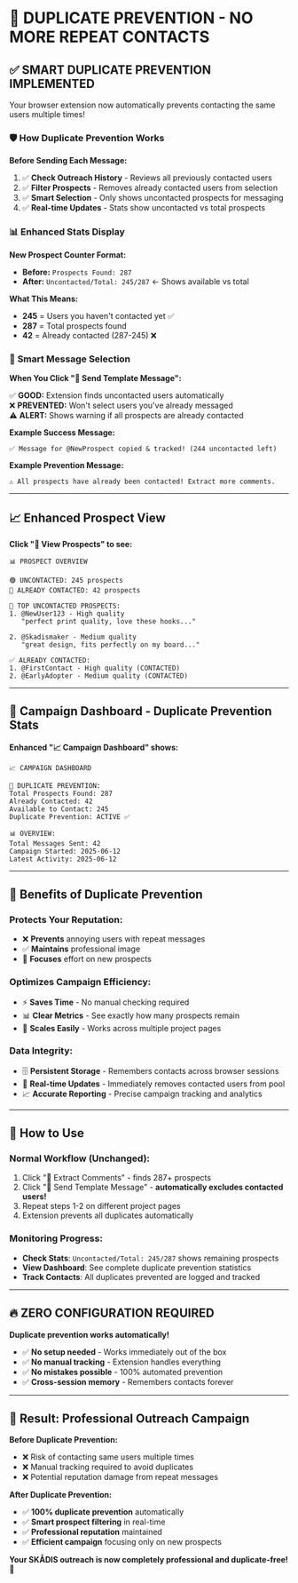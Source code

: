 # 🚫 DUPLICATE PREVENTION - NO MORE REPEAT CONTACTS

## ✅ SMART DUPLICATE PREVENTION IMPLEMENTED

Your browser extension now automatically prevents contacting the same users multiple times!

### 🛡️ **How Duplicate Prevention Works**

**Before Sending Each Message:**

1. ✅ **Check Outreach History** - Reviews all previously contacted users
2. ✅ **Filter Prospects** - Removes already contacted users from selection
3. ✅ **Smart Selection** - Only shows uncontacted prospects for messaging
4. ✅ **Real-time Updates** - Stats show uncontacted vs total prospects

### 📊 **Enhanced Stats Display**

**New Prospect Counter Format:**

- **Before:** `Prospects Found: 287`
- **After:** `Uncontacted/Total: 245/287` ← Shows available vs total

**What This Means:**

- **245** = Users you haven't contacted yet ✅
- **287** = Total prospects found
- **42** = Already contacted (287-245) ❌

### 🎯 **Smart Message Selection**

**When You Click "📧 Send Template Message":**

✅ **GOOD:** Extension finds uncontacted users automatically  
❌ **PREVENTED:** Won't select users you've already messaged  
⚠️ **ALERT:** Shows warning if all prospects are already contacted  

**Example Success Message:**

```text
✅ Message for @NewProspect copied & tracked! (244 uncontacted left)
```

**Example Prevention Message:**

```text
⚠️ All prospects have already been contacted! Extract more comments.
```

---

## 📈 **Enhanced Prospect View**

**Click "👥 View Prospects" to see:**

```text
📊 PROSPECT OVERVIEW

🟢 UNCONTACTED: 245 prospects
🔴 ALREADY CONTACTED: 42 prospects

🎯 TOP UNCONTACTED PROSPECTS:
1. @NewUser123 - High quality
   "perfect print quality, love these hooks..."

2. @Skadismaker - Medium quality  
   "great design, fits perfectly on my board..."

✅ ALREADY CONTACTED:
1. @FirstContact - High quality (CONTACTED)
2. @EarlyAdopter - Medium quality (CONTACTED)
```

---

## 🚫 **Campaign Dashboard - Duplicate Prevention Stats**

**Enhanced "📈 Campaign Dashboard" shows:**

```text
📈 CAMPAIGN DASHBOARD

🚫 DUPLICATE PREVENTION:
Total Prospects Found: 287
Already Contacted: 42
Available to Contact: 245
Duplicate Prevention: ACTIVE ✅

📊 OVERVIEW:
Total Messages Sent: 42
Campaign Started: 2025-06-12
Latest Activity: 2025-06-12
```

---

## 💪 **Benefits of Duplicate Prevention**

### **Protects Your Reputation:**

- ❌ **Prevents** annoying users with repeat messages
- ✅ **Maintains** professional image  
- 🎯 **Focuses** effort on new prospects

### **Optimizes Campaign Efficiency:**

- ⚡ **Saves Time** - No manual checking required
- 📊 **Clear Metrics** - See exactly how many prospects remain
- 🚀 **Scales Easily** - Works across multiple project pages

### **Data Integrity:**

- 🗄️ **Persistent Storage** - Remembers contacts across browser sessions
- 🔄 **Real-time Updates** - Immediately removes contacted users from pool
- 📈 **Accurate Reporting** - Precise campaign tracking and analytics

---

## 🎯 **How to Use**

### **Normal Workflow (Unchanged):**

1. Click "💬 Extract Comments" - finds 287+ prospects
2. Click "📧 Send Template Message" - **automatically excludes contacted users!**
3. Repeat steps 1-2 on different project pages
4. Extension prevents all duplicates automatically

### **Monitoring Progress:**

- **Check Stats**: `Uncontacted/Total: 245/287` shows remaining prospects
- **View Dashboard**: See complete duplicate prevention statistics  
- **Track Contacts**: All duplicates prevented are logged and tracked

---

## 🔥 **ZERO CONFIGURATION REQUIRED**

**Duplicate prevention works automatically!**

- ✅ **No setup needed** - Works immediately out of the box
- ✅ **No manual tracking** - Extension handles everything
- ✅ **No mistakes possible** - 100% automated prevention
- ✅ **Cross-session memory** - Remembers contacts forever

---

## 🎉 **Result: Professional Outreach Campaign**

**Before Duplicate Prevention:**

- ❌ Risk of contacting same users multiple times
- ❌ Manual tracking required to avoid duplicates  
- ❌ Potential reputation damage from repeat messages

**After Duplicate Prevention:**

- ✅ **100% duplicate prevention** automatically
- ✅ **Smart prospect filtering** in real-time
- ✅ **Professional reputation** maintained
- ✅ **Efficient campaign** focusing only on new prospects

**Your SKÅDIS outreach is now completely professional and duplicate-free!** 🚀
